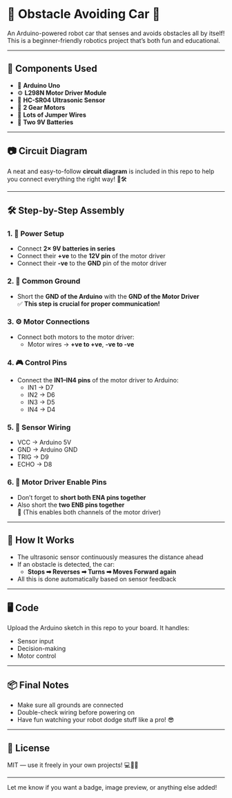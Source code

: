 # 🚗 Obstacle Avoiding Car 🤖

An Arduino-powered robot car that senses and avoids obstacles all by itself! This is a beginner-friendly robotics project that’s both fun and educational.  

---

## 🔧 Components Used

- 🧠 **Arduino Uno**  
- ⚙️ **L298N Motor Driver Module**  
- 🌊 **HC-SR04 Ultrasonic Sensor**  
- 🔩 **2 Gear Motors**  
- 🔌 **Lots of Jumper Wires**  
- 🔋 **Two 9V Batteries**  

---

## 📷 Circuit Diagram

A neat and easy-to-follow **circuit diagram** is included in this repo to help you connect everything the right way! 🧾🛠️

---

## 🛠️ Step-by-Step Assembly

### 1. 🔋 Power Setup
- Connect **2× 9V batteries in series**
- Connect their **+ve** to the **12V pin** of the motor driver
- Connect their **-ve** to the **GND** pin of the motor driver

### 2. 🔗 Common Ground
- Short the **GND of the Arduino** with the **GND of the Motor Driver**  
✅ **This step is crucial for proper communication!**

### 3. ⚙️ Motor Connections
- Connect both motors to the motor driver:
  - Motor wires → **+ve to +ve**, **-ve to -ve**

### 4. 🎮 Control Pins
- Connect the **IN1–IN4 pins** of the motor driver to Arduino:
  - IN1 → D7  
  - IN2 → D6  
  - IN3 → D5  
  - IN4 → D4  

### 5. 📡 Sensor Wiring
- VCC → Arduino 5V  
- GND → Arduino GND  
- TRIG → D9  
- ECHO → D8  

### 6. 🧠 Motor Driver Enable Pins
- Don’t forget to **short both ENA pins together**  
- Also short the **two ENB pins together**  
📌 (This enables both channels of the motor driver)

---

## 🧪 How It Works

- The ultrasonic sensor continuously measures the distance ahead  
- If an obstacle is detected, the car:
  - **Stops ➡ Reverses ➡ Turns ➡ Moves Forward again**  
- All this is done automatically based on sensor feedback

---

## 🖥️ Code

Upload the Arduino sketch in this repo to your board. It handles:
- Sensor input  
- Decision-making  
- Motor control

---

## 📦 Final Notes

- Make sure all grounds are connected  
- Double-check wiring before powering on  
- Have fun watching your robot dodge stuff like a pro! 😎

---

## 🚀 License

MIT — use it freely in your own projects! 💻🧑‍🔧

---

Let me know if you want a badge, image preview, or anything else added!
